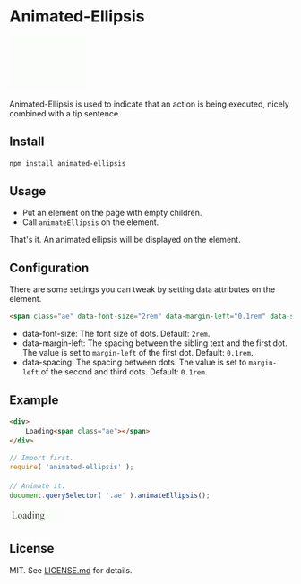 # Animated-Ellipsis #

![animated-ellipsis](screenshots/animated-ellipsis.gif)

Animated-Ellipsis is used to indicate that an action is being executed, nicely combined with a tip sentence.

## Install ##

```sh
npm install animated-ellipsis
```

## Usage ##

* Put an element on the page with empty children.
* Call `animateEllipsis` on the element.

That's it. An animated ellipsis will be displayed on the element.

## Configuration ##

There are some settings you can tweak by setting data attributes on the element.

```html
<span class="ae" data-font-size="2rem" data-margin-left="0.1rem" data-spacing="0.1rem"></span>
```

* data-font-size: The font size of dots. Default: `2rem`.
* data-margin-left: The spacing between the sibling text and the first dot. The value is set to `margin-left` of the first dot. Default: `0.1rem`.
* data-spacing: The spacing between dots. The value is set to `margin-left` of the second and third dots. Default: `0.1rem`.

## Example ##

```html
<div>
    Loading<span class="ae"></span>
</div>
```

```js
// Import first.
require( 'animated-ellipsis' );

// Animate it.
document.querySelector( '.ae' ).animateEllipsis();
```

![loading](screenshots/loading.gif)

## License ##

MIT. See [LICENSE.md](http://github.com/szchenghuang/animated-ellipsis/blob/master/LICENSE.md) for details.

